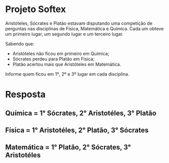 # Projeto Softex
Aristóteles, Sócrates e Platão estavam disputando uma competição de perguntas nas disciplinas de Física, Matemática e Química. Cada um obteve um primeiro lugar, um segundo lugar e um terceiro lugar.

Sabendo que: 
- Aristóteles não ficou em primeiro em Química; 
- Sócrates perdeu para Platão em Física; 
- Platão acertou mais que Aristóteles em Matemática.

Informe quem ficou em 1º, 2º e 3º lugar em cada disciplina.


# Resposta 

## Química = 1° Sócrates, 2° Aristotéles, 3° Platão
## Física = 1° Aristotéles, 2° Platão, 3° Sócrates
## Matemática = 1° Platão, 2° Sócrates, 3° Aristotéles

